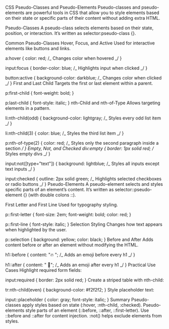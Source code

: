 CSS Pseudo-Classes and Pseudo-Elements
Pseudo-classes and pseudo-elements are powerful tools in CSS that allow you to style elements based on their state or specific parts of their content without adding extra HTML.

Pseudo-Classes
A pseudo-class selects elements based on their state, position, or interaction. It’s written as selector:pseudo-class {}.

Common Pseudo-Classes
Hover, Focus, and Active
Used for interactive elements like buttons and links.

a:hover {
color: red; /_ Changes color when hovered _/
}

input:focus {
border-color: blue; /_ Highlights input when clicked _/
}

button:active {
background-color: darkblue; /_ Changes color when clicked _/
}
First and Last Child
Targets the first or last element within a parent.

p:first-child {
font-weight: bold;
}

p:last-child {
font-style: italic;
}
nth-Child and nth-of-Type
Allows targeting elements in a pattern.

li:nth-child(odd) {
background-color: lightgray; /_ Styles every odd list item _/
}

li:nth-child(3) {
color: blue; /_ Styles the third list item _/
}

p:nth-of-type(2) {
color: red; /_ Styles only the second paragraph inside a section _/
}
Empty, Not, and Checked
div:empty {
border: 1px solid red; /_ Styles empty divs _/
}

input:not([type="text"]) {
background: lightblue; /_ Styles all inputs except text inputs _/
}

input:checked {
outline: 2px solid green; /_ Highlights selected checkboxes or radio buttons _/
}
Pseudo-Elements
A pseudo-element selects and styles specific parts of an element’s content. It’s written as selector::pseudo-element {} (with double colons ::).

First Letter and First Line
Used for typography styling.

p::first-letter {
font-size: 2em;
font-weight: bold;
color: red;
}

p::first-line {
font-style: italic;
}
Selection Styling
Changes how text appears when highlighted by the user.

p::selection {
background: yellow;
color: black;
}
Before and After
Adds content before or after an element without modifying the HTML.

h1::before {
content: "🔥 "; /_ Adds an emoji before every h1 _/
}

h1::after {
content: " 🎉"; /_ Adds an emoji after every h1 _/
}
Practical Use Cases
Highlight required form fields:

input:required {
border: 2px solid red;
}
Create a striped table with nth-child:

tr:nth-child(even) {
background-color: #f2f2f2;
}
Style placeholder text:

input::placeholder {
color: gray;
font-style: italic;
}
Summary
Pseudo-classes apply styles based on state (:hover, :nth-child, :checked).
Pseudo-elements style parts of an element (::before, ::after, ::first-letter).
Use ::before and ::after for content injection.
:not() helps exclude elements from styles.

